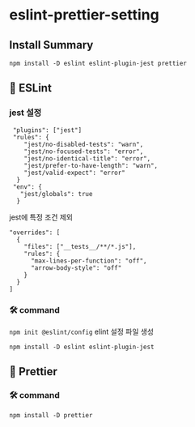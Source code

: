 # eslint-prettier-setting

## Install Summary

`npm install -D eslint eslint-plugin-jest prettier`

## 🔵 ESLint

### jest 설정

```
 "plugins": ["jest"]
 "rules": {
    "jest/no-disabled-tests": "warn",
    "jest/no-focused-tests": "error",
    "jest/no-identical-title": "error",
    "jest/prefer-to-have-length": "warn",
    "jest/valid-expect": "error"
  }
 "env": {
   "jest/globals": true
  }
```

jest에 특정 조건 제외

```
"overrides": [
  {
    "files": ["__tests__/**/*.js"],
    "rules": {
      "max-lines-per-function": "off",
      "arrow-body-style": "off"
    }
  }
]
```

### 🛠️ command

`npm init @eslint/config` elint 설정 파일 생성

`npm install -D eslint eslint-plugin-jest`

## 🔵 Prettier

### 🛠️ command

`npm install -D prettier`
